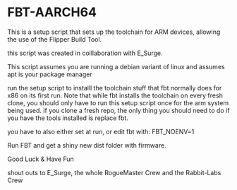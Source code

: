 # FBT-AARCH64
This is a setup script that sets up the toolchain for ARM devices, allowing the use of the Flipper Build Tool.
 
this script was created in colllaboration with E_Surge.

This script assumes you are running a debian variant of linux and assumes apt is your package manager

run the setup script to installl the toolchain stuff that fbt normally does for x86 on its first run. Note that while fbt installs the toolchain on every fresh clone, you should only have to run this setup script once for the arm system being used. if you clone a fresh repo, the only thing you should need to do if you have the tools installed is replace fbt.

you have to also either set at run, or edit fbt with: FBT_NOENV=1

Run FBT and get a shiny new dist folder with firmware.


Good Luck & Have Fun



shout outs to E_Surge, the whole RogueMaster Crew and the Rabbit-Labs Crew


